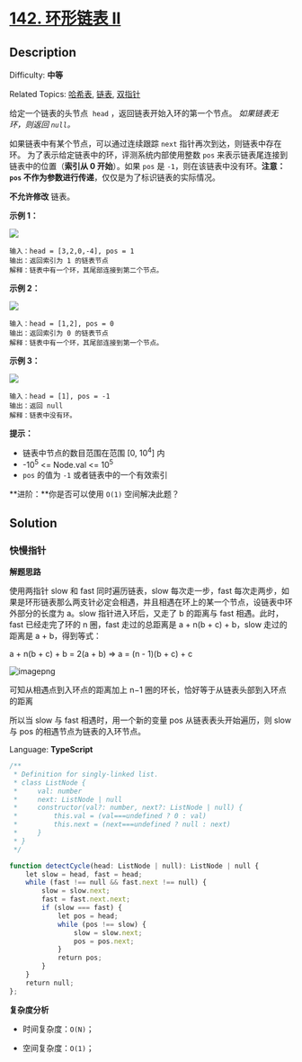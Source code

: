 # [142\. 环形链表 II](https://leetcode.cn/problems/linked-list-cycle-ii/)

## Description

Difficulty: **中等**  

Related Topics: [哈希表](https://leetcode.cn/tag/hash-table/), [链表](https://leetcode.cn/tag/linked-list/), [双指针](https://leetcode.cn/tag/two-pointers/)

给定一个链表的头节点  `head` ，返回链表开始入环的第一个节点。 _如果链表无环，则返回 `null`。_

如果链表中有某个节点，可以通过连续跟踪 `next` 指针再次到达，则链表中存在环。 为了表示给定链表中的环，评测系统内部使用整数 `pos` 来表示链表尾连接到链表中的位置（**索引从 0 开始**）。如果 `pos` 是 `-1`，则在该链表中没有环。**注意：`pos` 不作为参数进行传递**，仅仅是为了标识链表的实际情况。

**不允许修改** 链表。

**示例 1：**

![](https://assets.leetcode.com/uploads/2018/12/07/circularlinkedlist.png)

```
输入：head = [3,2,0,-4], pos = 1
输出：返回索引为 1 的链表节点
解释：链表中有一个环，其尾部连接到第二个节点。
```

**示例 2：**

![](https://assets.leetcode-cn.com/aliyun-lc-upload/uploads/2018/12/07/circularlinkedlist_test2.png)

```
输入：head = [1,2], pos = 0
输出：返回索引为 0 的链表节点
解释：链表中有一个环，其尾部连接到第一个节点。
```

**示例 3：**

![](https://assets.leetcode-cn.com/aliyun-lc-upload/uploads/2018/12/07/circularlinkedlist_test3.png)

```
输入：head = [1], pos = -1
输出：返回 null
解释：链表中没有环。
```

**提示：**

* 链表中节点的数目范围在范围 [0, 10<sup>4</sup>] 内
* -10<sup>5</sup> <= Node.val <= 10<sup>5</sup>
* `pos` 的值为 `-1` 或者链表中的一个有效索引

**进阶：**你是否可以使用 `O(1)` 空间解决此题？

## Solution

### 快慢指针

**解题思路**

使用两指针 slow 和 fast 同时遍历链表，slow 每次走一步，fast 每次走两步，如果是环形链表那么两支针必定会相遇，并且相遇在环上的某一个节点，设链表中环外部分的长度为 a。slow 指针进入环后，又走了 b 的距离与 fast 相遇。此时，fast 已经走完了环的 n 圈，fast 走过的总距离是 a + n(b + c) + b，slow 走过的距离是 a + b，得到等式：

a + n(b + c) + b = 2(a + b) => a = (n - 1)(b + c) + c

![imagepng](https://pic.leetcode-cn.com/1648037600-WNvNNt-image.png)

可知从相遇点到入环点的距离加上 n−1 圈的环长，恰好等于从链表头部到入环点的距离

所以当 slow 与 fast 相遇时，用一个新的变量 pos 从链表表头开始遍历，则 slow 与 pos 的相遇节点为链表的入环节点。

Language: **TypeScript**

```typescript
/**
 * Definition for singly-linked list.
 * class ListNode {
 *     val: number
 *     next: ListNode | null
 *     constructor(val?: number, next?: ListNode | null) {
 *         this.val = (val===undefined ? 0 : val)
 *         this.next = (next===undefined ? null : next)
 *     }
 * }
 */

function detectCycle(head: ListNode | null): ListNode | null {
    let slow = head, fast = head;
    while (fast !== null && fast.next !== null) {
        slow = slow.next;
        fast = fast.next.next;
        if (slow === fast) {
            let pos = head;
            while (pos !== slow) {
                slow = slow.next;
                pos = pos.next;
            }
            return pos;
        }
    }
    return null;
};
```

**复杂度分析**

- 时间复杂度：`O(N)`；

- 空间复杂度：`O(1)`；
